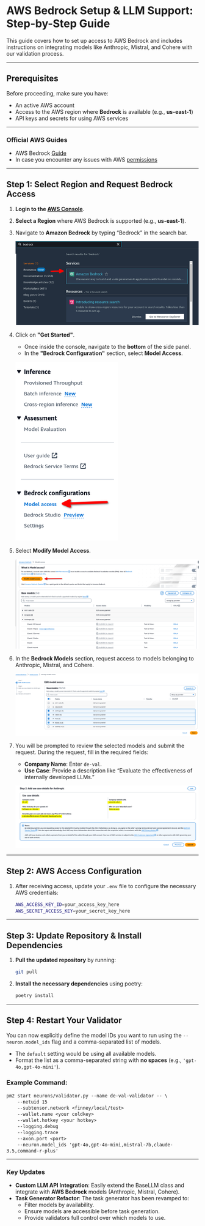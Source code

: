 
# AWS Bedrock Setup & LLM Support: Step-by-Step Guide

This guide covers how to set up access to AWS Bedrock and includes instructions on integrating models like Anthropic, Mistral, and Cohere with our validation process.

---

## Prerequisites

Before proceeding, make sure you have:
- An active AWS account
- Access to the AWS region where **Bedrock** is available (e.g., **us-east-1**)
- API keys and secrets for using AWS services

---

### Official AWS Guides
- AWS Bedrock [Guide](https://docs.aws.amazon.com/bedrock/latest/userguide/getting-started-console.html)
- In case you encounter any issues with AWS [permissions](https://docs.aws.amazon.com/bedrock/latest/userguide/getting-started.html#getting-started-bedrock-role)

---

## Step 1: Select Region and Request Bedrock Access

1. **Login to the [AWS Console](https://aws.amazon.com/console/)**.
2. **Select a Region** where AWS Bedrock is supported (e.g., **us-east-1**).
3. Navigate to **Amazon Bedrock** by typing “Bedrock” in the search bar.

   ![](images/aws_access_step_1.png)

4. Click on **"Get Started"**.
   - Once inside the console, navigate to the **bottom** of the side panel.
   - In the **"Bedrock Configuration"** section, select **Model Access**.

   ![](images/aws_access_step_2.png)

5. Select **Modify Model Access**.

   ![](images/aws_access_step_3.png)

6. In the **Bedrock Models** section, request access to models belonging to Anthropic, Mistral, and Cohere.

   ![](images/aws_access_step_4.png)

7. You will be prompted to review the selected models and submit the request. During the request, fill in the required fields:
   - **Company Name**: Enter `de-val`.
   - **Use Case**: Provide a description like “Evaluate the effectiveness of internally developed LLMs.”

   ![](images/aws_access_step_5.png)

---

## Step 2: AWS Access Configuration

1. After receiving access, update your `.env` file to configure the necessary AWS credentials:

    ```bash
    AWS_ACCESS_KEY_ID=your_access_key_here
    AWS_SECRET_ACCESS_KEY=your_secret_key_here
    ```

---

## Step 3: Update Repository & Install Dependencies

1. **Pull the updated repository** by running:

   ```bash
   git pull
   ```

2. **Install the necessary dependencies** using poetry:

   ```bash
   poetry install
   ```

---

## Step 4: Restart Your Validator

You can now explicitly define the model IDs you want to run using the `--neuron.model_ids` flag and a comma-separated list of models.

- The `default` setting would be using all available models.
- Format the list as a comma-separated string with **no spaces** (e.g., `'gpt-4o,gpt-4o-mini'`).

### Example Command:

```
pm2 start neurons/validator.py --name de-val-validator -- \
    --netuid 15
    --subtensor.network <finney/local/test>
    --wallet.name <your coldkey> 
    --wallet.hotkey <your hotkey> 
    --logging.debug 
    --logging.trace 
    --axon.port <port>
    --neuron.model_ids 'gpt-4o,gpt-4o-mini,mistral-7b,claude-3.5,command-r-plus'
```

---

### Key Updates

- **Custom LLM API Integration**: Easily extend the BaseLLM class and integrate with **AWS Bedrock** models (Anthropic, Mistral, Cohere).
- **Task Generator Refactor**: The task generator has been revamped to:
  - Filter models by availability.
  - Ensure models are accessible before task generation.
  - Provide validators full control over which models to use.


